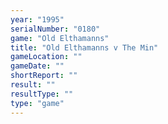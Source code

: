 ```yaml
---
year: "1995"
serialNumber: "0180" 
game: "Old Elthamanns"
title: "Old Elthamanns v The Min"
gameLocation: ""
gameDate: ""
shortReport: ""
result: ""
resultType: ""
type: "game"
---
```

